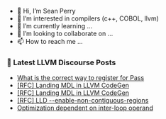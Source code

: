 - 👋 Hi, I’m Sean Perry
- 👀 I’m interested in compilers (c++, COBOL, llvm)
- 🌱 I’m currently learning ...
- 💞️ I’m looking to collaborate on ...
- 📫 How to reach me ...

<!---
s66perry/s66perry is a ✨ special ✨ repository because its `README.md` (this file) appears on your GitHub profile.
You can click the Preview link to take a look at your changes.
--->
### 📕 Latest LLVM Discourse Posts

<!-- DISCOURSE-LLVM:START -->
- [What is the correct way to register for Pass](https://discourse.llvm.org/t/what-is-the-correct-way-to-register-for-pass/76473#post_2)
- [[RFC] Landing MDL in LLVM CodeGen](https://discourse.llvm.org/t/rfc-landing-mdl-in-llvm-codegen/76507#post_6)
- [[RFC] Landing MDL in LLVM CodeGen](https://discourse.llvm.org/t/rfc-landing-mdl-in-llvm-codegen/76507#post_5)
- [[RFC] LLD --enable-non-contiguous-regions](https://discourse.llvm.org/t/rfc-lld-enable-non-contiguous-regions/76513#post_1)
- [Optimization dependent on inter-loop operand](https://discourse.llvm.org/t/optimization-dependent-on-inter-loop-operand/76502#post_8)
<!-- DISCOURSE-LLVM:END -->
